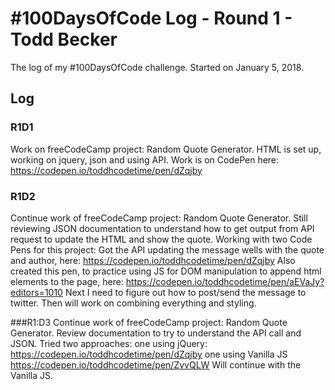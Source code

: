 # #100DaysOfCode Log - Round 1 - Todd Becker

The log of my #100DaysOfCode challenge. Started on January 5, 2018.

## Log

### R1D1 
Work on freeCodeCamp project: Random Quote Generator. HTML is set up, working on jquery, json and using API. Work is on CodePen here: https://codepen.io/toddhcodetime/pen/dZqjby

### R1D2
Continue work of freeCodeCamp project: Random Quote Generator. Still reviewing JSON documentation to understand how to get output from API request to update the HTML and show the quote. Working with two Code Pens for this project:
Got the API updating the message wells with the quote and author, here:
https://codepen.io/toddhcodetime/pen/dZqjby
Also created this pen, to practice using JS for DOM manipulation to append html elements to the page, here:
https://codepen.io/toddhcodetime/pen/aEVaJy?editors=1010
Next I need to figure out how to post/send the message to twitter. Then will work on combining everything and styling.


###R1:D3
Continue work of freeCodeCamp project: Random Quote Generator.
Review documentation to try to understand the API call and JSON.
Tried two approaches:
one using jQuery:
https://codepen.io/toddhcodetime/pen/dZqjby
one using Vanilla JS
https://codepen.io/toddhcodetime/pen/ZvvQLW
Will continue with the Vanilla JS.